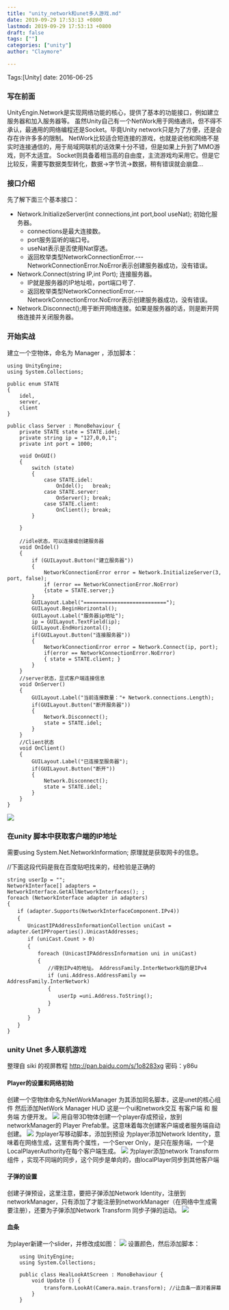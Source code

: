 ```yaml
---
title: "unity_network和unet多人游戏.md"
date: 2019-09-29 17:53:13 +0800
lastmod: 2019-09-29 17:53:13 +0800
draft: false
tags: [""]
categories: ["unity"]
author: "Claymore"

---
```

Tags:[Unity]  date: 2016-06-25 

### 写在前面
UnityEngin.Network是实现网络功能的核心，提供了基本的功能接口，例如建立服务器和加入服务器等。
虽然Unity自己有一个NetWork用于网络通讯，但不得不承认，最通用的网络编程还是Socket。毕竟Unity network只是为了方便，还是会存在许许多多的限制。
NetWork比较适合短连接的游戏，也就是说他和网络不是实时连接通信的，用于局域网联机的话效果十分不错，但是如果上升到了MMO游戏，则不太适宜。
Socket则具备着相当高的自由度，主流游戏均采用它。但是它比较反，需要写数据类型转化，数据->字节流->数据，稍有错误就会崩盘...
<!-- more -->
### 接口介绍
先了解下面三个基本接口：

* Network.InitializeServer(int connections,int port,bool useNat); 初始化服务器。
  * connections是最大连接数。
  * port服务监听的端口号。
  * useNat表示是否使用Nat穿透。
  * 返回枚举类型NetworkConnectionError.---NetworkConnectionError.NoError表示创建服务器成功，没有错误。
* Network.Connect(string IP,int Port); 连接服务器。
  * IP就是服务器的IP地址啦，port端口号了.
  * 返回枚举类型NetworkConnectionError.---NetworkConnectionError.NoError表示创建服务器成功，没有错误。
* Network.Disconnect();用于断开网络连接。如果是服务器的话，则是断开网络连接并关闭服务器。
  <br>
### 开始实战
建立一个空物体，命名为 Manager ，添加脚本：

    using UnityEngine;
    using System.Collections;
    
    public enum STATE
    {
        idel,
        server,
        client
    }
    
    public class Server : MonoBehaviour {
        private STATE state = STATE.idel;
        private string ip = "127,0,0,1";
        private int port = 1000;
    
        void OnGUI()
        {
            switch (state)
            {
                case STATE.idel:
                    OnIdel();   break;
                case STATE.server:
                    OnServer(); break;
                case STATE.client:
                    OnClient(); break;
            }
    
        }
    
        //idle状态，可以连接或创建服务器
        void OnIdel()
        {
            if (GUILayout.Button("建立服务器"))
            {
                NetworkConnectionError error = Network.InitializeServer(3, port, false);
                if (error == NetworkConnectionError.NoError)
                {state = STATE.server;}
            }
            GUILayout.Label("===========================");
            GUILayout.BeginHorizontal();
            GUILayout.Label("服务器ip地址");
            ip = GUILayout.TextField(ip);
            GUILayout.EndHorizontal();
            if(GUILayout.Button("连接服务器"))
            {
                NetworkConnectionError error = Network.Connect(ip, port);
                if(error == NetworkConnectionError.NoError)
                { state = STATE.client; }
            }
        }
        //server状态，显式客户端连接信息
        void OnServer()
        {
            GUILayout.Label("当前连接数量："+ Network.connections.Length);
            if(GUILayout.Button("断开服务器"))
            {
                Network.Disconnect();
                state = STATE.idel;
            }
        }
        //Client状态
        void OnClient()
        {
            GUILayout.Label("已连接至服务器");
            if(GUILayout.Button("断开"))
            {
                Network.Disconnect();
                state = STATE.idel;
            }
        }
    }

![](http://ojynuthay.bkt.clouddn.com/unityNetWork.png)



### 在unity 脚本中获取客户端的IP地址

需要using System.Net.NetworkInformation;
原理就是获取网卡的信息。

//下面这段代码是我在百度贴吧找来的，经检验是正确的

    string userIp = "";
    NetworkInterface[] adapters = NetworkInterface.GetAllNetworkInterfaces(); ;
    foreach (NetworkInterface adapter in adapters)
    {
    　　if (adapter.Supports(NetworkInterfaceComponent.IPv4))
    　　{
    　　　　UnicastIPAddressInformationCollection uniCast = adapter.GetIPProperties().UnicastAddresses;
    　　　　if (uniCast.Count > 0)
    　　　　{
    　　　　　　foreach (UnicastIPAddressInformation uni in uniCast)
    　　　　　　{
    　　　　　　　　//得到IPv4的地址。 AddressFamily.InterNetwork指的是IPv4
    　　　　　　　　if (uni.Address.AddressFamily == AddressFamily.InterNetwork)
    　　　　　　　　{
    　　　　　　　　　　userIp =uni.Address.ToString();
    　　　　　　　　}
    　　　　　　}
    　　　　}
    　　}
    }


### unity Unet 多人联机游戏

整理自 siki 的视屏教程 http://pan.baidu.com/s/1o8283xg 密码：y86u

#### Player的设置和网络初始
创建一个空物体命名为NetWorkManager 为其添加同名脚本，这是unet的核心组件 然后添加NetWork Manager HUD 这是一个ui和network交互 有客户端 和 服务端 方便开发。
![](http://ojynuthay.bkt.clouddn.com/unet%E5%A4%9A%E4%BA%BA%E8%81%94%E6%9C%BA%E6%B8%B8%E6%88%8F1.png)
用自带3D物体创建一个player存成预设，放到networkManager的 Player Prefab里。这意味着每次创建客户端或者服务端自动创建。
![](http://ojynuthay.bkt.clouddn.com/unet%E5%A4%9A%E4%BA%BA%E8%81%94%E6%9C%BA%E6%B8%B8%E6%88%8F2.png)
为player写移动脚本，添加到预设
为player添加Network Identity，意味着在网络生成，这里有两个属性，一个Server Only，是只在服务端，一个是LocalPlayerAuthority在每个客户端生成。
![](http://ojynuthay.bkt.clouddn.com/unet%E5%A4%9A%E4%BA%BA%E8%81%94%E6%9C%BA%E6%B8%B8%E6%88%8F3.png)
为player添加network Transform组件 ，实现不同端的同步，这个同步是单向的，由localPlayer同步到其他客户端

#### 子弹的设置
创建子弹预设，这里注意，要把子弹添加Network Identity，注册到networkManager，只有添加了才能注册到networkManager（在网络中生成需要注册），还要为子弹添加Network Transform 同步子弹的运动。
![](http://ojynuthay.bkt.clouddn.com/unet%E5%A4%9A%E4%BA%BA%E8%81%94%E6%9C%BA%E6%B8%B8%E6%88%8F3.png)
#### 血条
为player新建一个slider，并修改成如图：
![](http://ojynuthay.bkt.clouddn.com/unet%E5%A4%9A%E4%BA%BA%E8%81%94%E6%9C%BA%E6%B8%B8%E6%88%8F5.png)
设置颜色，然后添加脚本：

        using UnityEngine;
        using System.Collections;
        
        public class HealLookAtScreen : MonoBehaviour {
        	void Update () {
                transform.LookAt(Camera.main.transform); //让血条一直对着屏幕
        	}
        }